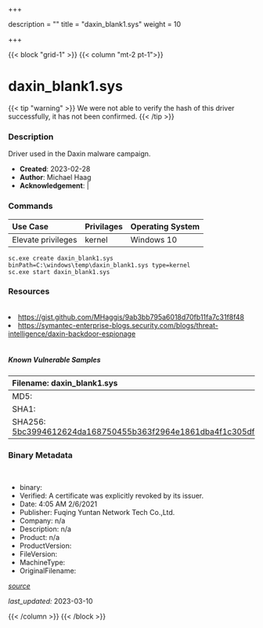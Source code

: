 +++

description = ""
title = "daxin_blank1.sys"
weight = 10

+++


{{< block "grid-1" >}}
{{< column "mt-2 pt-1">}}




# daxin_blank1.sys 


{{< tip "warning" >}}
We were not able to verify the hash of this driver successfully, it has not been confirmed.
{{< /tip >}}




### Description


Driver used in the Daxin malware campaign.


- **Created**: 2023-02-28
- **Author**: Michael Haag
- **Acknowledgement**:  | [](https://twitter.com/)

### Commands

| Use Case | Privilages | Operating System | 
|:---- | ---- | ---- |
| Elevate privileges | kernel | Windows 10 |

```
sc.exe create daxin_blank1.sys binPath=C:\windows\temp\daxin_blank1.sys type=kernel
sc.exe start daxin_blank1.sys
```

### Resources
<br>


<li><a href="https://gist.github.com/MHaggis/9ab3bb795a6018d70fb11fa7c31f8f48">https://gist.github.com/MHaggis/9ab3bb795a6018d70fb11fa7c31f8f48</a></li>

<li><a href="https://symantec-enterprise-blogs.security.com/blogs/threat-intelligence/daxin-backdoor-espionage">https://symantec-enterprise-blogs.security.com/blogs/threat-intelligence/daxin-backdoor-espionage</a></li>


<br>


##### Known Vulnerable Samples

| Filename: daxin_blank1.sys |
|:---- |
|MD5: <a href="https://www.virustotal.com/gui/file/{&#39;Filename&#39;: &#39;daxin_blank1.sys&#39;, &#39;MD5&#39;: &#39;&#39;, &#39;SHA1&#39;: &#39;&#39;, &#39;SHA256&#39;: &#39;5bc3994612624da168750455b363f2964e1861dba4f1c305df01b970ac02a7ae&#39;}"></a>|
|SHA1: <a href="https://www.virustotal.com/gui/file/{&#39;Filename&#39;: &#39;daxin_blank1.sys&#39;, &#39;MD5&#39;: &#39;&#39;, &#39;SHA1&#39;: &#39;&#39;, &#39;SHA256&#39;: &#39;5bc3994612624da168750455b363f2964e1861dba4f1c305df01b970ac02a7ae&#39;}"></a>|
|SHA256: <a href="https://www.virustotal.com/gui/file/{&#39;Filename&#39;: &#39;daxin_blank1.sys&#39;, &#39;MD5&#39;: &#39;&#39;, &#39;SHA1&#39;: &#39;&#39;, &#39;SHA256&#39;: &#39;5bc3994612624da168750455b363f2964e1861dba4f1c305df01b970ac02a7ae&#39;}">5bc3994612624da168750455b363f2964e1861dba4f1c305df01b970ac02a7ae</a>|




### Binary Metadata
<br>

- binary: 
- Verified: A certificate was explicitly revoked by its issuer.
- Date: 4:05 AM 2/6/2021
- Publisher: Fuqing Yuntan Network Tech Co.,Ltd.
- Company: n/a
- Description: n/a
- Product: n/a
- ProductVersion: 
- FileVersion: 
- MachineType: 
- OriginalFilename: 

[*source*](https://github.com/magicsword-io/LOLDrivers/tree/main/yaml/daxin_blank1.sys.yml)

*last_updated:* 2023-03-10


{{< /column >}}
{{< /block >}}

